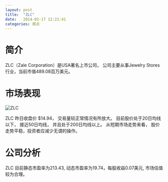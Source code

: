```yaml
---
layout: post
title:  "ZLC"
date:   2014-02-17 12:21:41
categories: 观点
---
```


# 简介
ZLC（Zale Corporation）是USA著名上市公司，
公司主要从事Jewelry Stores行业，当前市值489.08百万美元。

# 市场表现

![ZLC](http://finviz.com/chart.ashx?t=ZLC&ty=c&ta=1&p=d&s=l)

ZLC 昨日收盘价 $14.94，
交易量较正常情况有所放大。
目前股价处于20日均线以下，
接近50日均线，
并且处于200日均线以上。
从短期市场走势来看，
股价走势平稳，投资者应减少无谓的操作。

# 公司分析
ZLC 目前静态市盈率为213.43, 动态市盈率为19.74，每股收益0.07美元,
市场估值较为合理。
